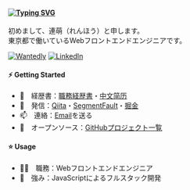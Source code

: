 #### [![Typing SVG](https://readme-typing-svg.herokuapp.com?font=Murecho&duration=3000&size=16&height=25&color=000000&lines=%F0%9F%91%8B+%E3%81%93%E3%82%93%E3%81%AB%E3%81%A1%E3%81%AF%EF%BC%81;%F0%9F%91%8B+%E6%9D%A5%E9%83%BD%E6%9D%A5%E4%BA%86;%F0%9F%91%8B+Hey+there)](https://git.io/typing-svg)

初めまして、連萌（れんほう）と申します。\
東京都で働いているWebフロントエンドエンジニアです。

[![Wantedly](https://img.shields.io/badge/-Wantedly-0097A7.svg?style=for-the-badge)](https://www.wantedly.com/id/kensoz) [![LinkedIn](https://img.shields.io/badge/-LinkedIn-0288D1.svg?logo=linkedin&style=for-the-badge)](https://jp.linkedin.com/in/kensoz)

#### ⚡ Getting Started

+ 📄　経歴書：[職務経歴書](https://github.com/kensoz/resume/blob/master/README.md)・[中文简历](https://github.com/kensoz/resume/tree/master/resume-cn)
+ 📡　発信：[Qiita](https://qiita.com/kensoz)・[SegmentFault](https://segmentfault.com/u/kensoz/articles)・[掘金](https://juejin.cn/user/1029616691882653)
+ 📫　連絡：[Email](mailto:kensozlian@gmail.com)を送る
+ 🌱　オープンソース：[GitHubプロジェクト一覧](https://github.com/kensoz/resume/tree/master/github)

#### ⭐ Usage

+ 👨‍💻　職務：Webフロントエンドエンジニア
+ 💪　強み：JavaScriptによるフルスタック開発

